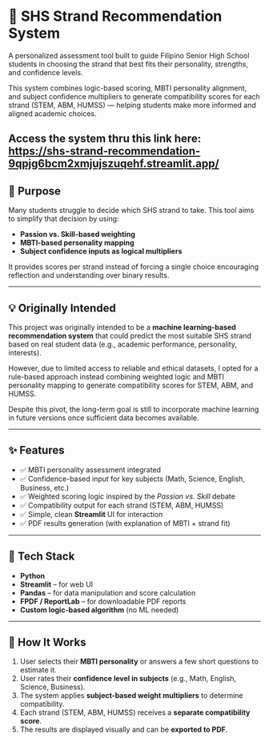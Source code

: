 

# 🧠 SHS Strand Recommendation System

A personalized assessment tool built to guide Filipino Senior High School students in choosing the strand that best fits their personality, strengths, and confidence levels.

This system combines logic-based scoring, MBTI personality alignment, and subject confidence multipliers to generate compatibility scores for each strand (STEM, ABM, HUMSS) — helping students make more informed and aligned academic choices.

Access the system thru this link here: https://shs-strand-recommendation-9qpjg6bcm2xmjujszuqehf.streamlit.app/
---

## 🎯 Purpose

Many students struggle to decide which SHS strand to take. This tool aims to simplify that decision by using:
- **Passion vs. Skill-based weighting**
- **MBTI-based personality mapping**
- **Subject confidence inputs as logical multipliers**

It provides scores per strand instead of forcing a single choice encouraging reflection and understanding over binary results.

---

## 💡 Originally Intended
This project was originally intended to be a **machine learning-based recommendation system** that could predict the most suitable SHS strand based on real student data (e.g., academic performance, personality, interests).

However, due to limited access to reliable and ethical datasets, I opted for a rule-based approach instead combining weighted logic and MBTI personality mapping to generate compatibility scores for STEM, ABM, and HUMSS.

Despite this pivot, the long-term goal is still to incorporate machine learning in future versions once sufficient data becomes available. 

---

## ✨ Features

- ✅ MBTI personality assessment integrated
- ✅ Confidence-based input for key subjects (Math, Science, English, Business, etc.)
- ✅ Weighted scoring logic inspired by the *Passion vs. Skill* debate
- ✅ Compatibility output for each strand (STEM, ABM, HUMSS)
- ✅ Simple, clean **Streamlit** UI for interaction
- ✅ PDF results generation (with explanation of MBTI + strand fit)

---

## 🧰 Tech Stack

- **Python**
- **Streamlit** – for web UI
- **Pandas** – for data manipulation and score calculation
- **FPDF / ReportLab** – for downloadable PDF reports
- **Custom logic-based algorithm** (no ML needed)

---

## 🧪 How It Works

1. User selects their **MBTI personality** or answers a few short questions to estimate it.
2. User rates their **confidence level in subjects** (e.g., Math, English, Science, Business).
3. The system applies **subject-based weight multipliers** to determine compatibility.
4. Each strand (STEM, ABM, HUMSS) receives a **separate compatibility score**.
5. The results are displayed visually and can be **exported to PDF**.
